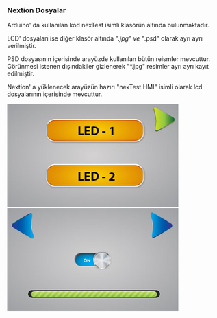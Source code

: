 
### Nextion Dosyalar

Arduino' da kullanılan kod nexTest isimli klasörün altında bulunmaktadır.

LCD' dosyaları ise diğer klasör altında "*.jpg" ve "*.psd" olarak ayrı ayrı verilmiştir.

PSD dosyasının içerisinde arayüzde kullanılan bütün reismler mevcuttur. Görünmesi istenen dışındakiler gizlenerek "*.jpg" resimler ayrı ayrı kayıt edilmiştir.

Nextion' a yüklenecek arayüzün hazırı "nexTest.HMI" isimli olarak lcd dosyalarının içerisinde mevcuttur.

<img src="lcdFiles/JPG/btn-1.jpg" height="240px" width="400px">

<img src="lcdFiles/JPG/page2n.jpg" height="240px" width="400px">
